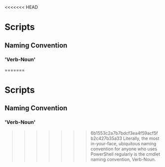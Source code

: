 <<<<<<< HEAD
# Scripts

## Naming Convention

### 'Verb-Noun'

=======
# Scripts

## Naming Convention

### 'Verb-Noun'

>>>>>>> 6b1553c2a7b7bdcf3ea4f59acf5fb2c427b35a33
Literally, the most in-your-face, ubiquitous naming convention for anyone who uses PowerShell regularly is the cmdlet naming convention, Verb-Noun.